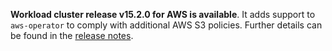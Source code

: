 **Workload cluster release v15.2.0 for AWS is available**. It adds support to `aws-operator` to comply with additional AWS S3 policies. Further details can be found in the [release notes](https://docs.giantswarm.io/changes/workload-cluster-releases-aws/releases/aws-v15.2.0/).

